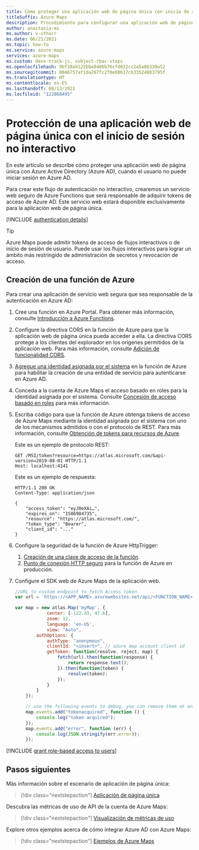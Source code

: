 ```yaml
---
title: Cómo proteger una aplicación web de página única con inicio de sesión no interactivo en Microsoft Azure Maps
titleSuffix: Azure Maps
description: Procedimiento para configurar una aplicación web de página única con el control de acceso basado en rol de Azure (RBAC de Azure) no interactivo y el SDK web de Azure Maps.
author: anastasia-ms
ms.author: v-stharr
ms.date: 06/21/2021
ms.topic: how-to
ms.service: azure-maps
services: azure-maps
ms.custom: devx-track-js, subject-rbac-steps
ms.openlocfilehash: 9bf18a9122bbe8406b76cfd822cc2a5a86339a52
ms.sourcegitcommit: 0046757af1da267fc2f0e88617c633524883795f
ms.translationtype: HT
ms.contentlocale: es-ES
ms.lasthandoff: 08/13/2021
ms.locfileid: "122868495"
---
```

# <a name="how-to-secure-a-single-page-web-application-with-non-interactive-sign-in"></a>Protección de una aplicación web de página única con el inicio de sesión no interactivo

En este artículo se describe cómo proteger una aplicación web de página única con Azure Active Directory (Azure AD), cuando el usuario no puede iniciar sesión en Azure AD.

Para crear este flujo de autenticación no interactivo, crearemos un servicio web seguro de Azure Functions que será responsable de adquirir tokens de acceso de Azure AD. Este servicio web estará disponible exclusivamente para la aplicación web de página única.

[!INCLUDE [authentication details](./includes/view-authentication-details.md)]

> [!Tip]
> Azure Maps puede admitir tokens de acceso de flujos interactivos o de inicio de sesión de usuario. Puede usar los flujos interactivos para lograr un ámbito más restringido de administración de secretos y revocación de acceso.

## <a name="create-an-azure-function"></a>Creación de una función de Azure

Para crear una aplicación de servicio web segura que sea responsable de la autenticación en Azure AD:

1. Cree una función en Azure Portal. Para obtener más información, consulte [Introducción a Azure Functions](../azure-functions/functions-get-started.md).

2. Configure la directiva CORS en la función de Azure para que la aplicación web de página única pueda acceder a ella. La directiva CORS protege a los clientes del explorador en los orígenes permitidos de la aplicación web. Para más información, consulte [Adición de funcionalidad CORS](../app-service/app-service-web-tutorial-rest-api.md#add-cors-functionality).

3. [Agregue una identidad asignada por el sistema](../app-service/overview-managed-identity.md?tabs=dotnet#add-a-system-assigned-identity) en la función de Azure para habilitar la creación de una entidad de servicio para autenticarse en Azure AD.  

4. Conceda a la cuenta de Azure Maps el acceso basado en roles para la identidad asignada por el sistema. Consulte [Concesión de acceso basado en roles](#grant-role-based-access-for-users-to-azure-maps) para más información.

5. Escriba código para que la función de Azure obtenga tokens de acceso de Azure Maps mediante la identidad asignada por el sistema con uno de los mecanismos admitidos o con el protocolo de REST. Para más información, consulte [Obtención de tokens para recursos de Azure](../app-service/overview-managed-identity.md?tabs=dotnet#add-a-system-assigned-identity).

    Este es un ejemplo de protocolo REST:

    ```http
    GET /MSI/token?resource=https://atlas.microsoft.com/&api-version=2019-08-01 HTTP/1.1
    Host: localhost:4141
    ```

    Este es un ejemplo de respuesta:

    ```http
    HTTP/1.1 200 OK
    Content-Type: application/json

    {
        "access_token": "eyJ0eXAi…",
        "expires_on": "1586984735",
        "resource": "https://atlas.microsoft.com/",
        "token_type": "Bearer",
        "client_id": "..."
    }
    ```

6. Configure la seguridad de la función de Azure HttpTrigger:

   1. [Creación de una clave de acceso de la función](../azure-functions/functions-bindings-http-webhook-trigger.md?tabs=csharp#authorization-keys).
   1. [Punto de conexión HTTP seguro](../azure-functions/functions-bindings-http-webhook-trigger.md?tabs=csharp#secure-an-http-endpoint-in-production) para la función de Azure en producción.

7. Configure el SDK web de Azure Maps de la aplicación web. 

    ```javascript
    //URL to custom endpoint to fetch Access token
    var url = 'https://<APP_NAME>.azurewebsites.net/api/<FUNCTION_NAME>?code=<API_KEY>';

    var map = new atlas.Map('myMap', {
                center: [-122.33, 47.6],
                zoom: 12,
                language: 'en-US',
                view: "Auto",
            authOptions: {
                authType: "anonymous",
                clientId: "<insert>", // azure map account client id
                getToken: function(resolve, reject, map) {
                    fetch(url).then(function(response) {
                        return response.text();
                    }).then(function(token) {
                        resolve(token);
                    });
                }
            }
        });

        // use the following events to debug, you can remove them at any time.
        map.events.add("tokenacquired", function () {
            console.log("token acquired");
        });
        map.events.add("error", function (err) {
            console.log(JSON.stringify(err.error));
        });
    ```

[!INCLUDE [grant role-based access to users](./includes/grant-rbac-users.md)]

## <a name="next-steps"></a>Pasos siguientes

Más información sobre el escenario de aplicación de página única:
> [!div class="nextstepaction"]
> [Aplicación de página única](../active-directory/develop/scenario-spa-overview.md)

Descubra las métricas de uso de API de la cuenta de Azure Maps:
> [!div class="nextstepaction"]
> [Visualización de métricas de uso](how-to-view-api-usage.md)

Explore otros ejemplos acerca de cómo integrar Azure AD con Azure Maps:
> [!div class="nextstepaction"]
> [Ejemplos de Azure Maps](https://github.com/Azure-Samples/Azure-Maps-AzureAD-Samples/tree/master/src/ClientGrant)
